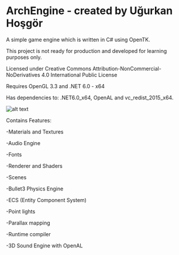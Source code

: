 # ArchEngine - created by Uğurkan Hoşgör

A simple game engine which is written in C# using OpenTK.

This project is not ready for production and developed for learning purposes only.

Licensed under Creative Commons Attribution-NonCommercial-NoDerivatives 4.0 International Public License

Requires OpenGL 3.3 and .NET 6.0 - x64

Has dependencies to: .NET6.0_x64, OpenAL and vc_redist_2015_x64.

![alt text](https://i.imgur.com/dR6jH7c.png)

Contains Features:

 -Materials and Textures
 
 -Audio Engine
 
 -Fonts
 
 -Renderer and Shaders
 
 -Scenes
 
 -Bullet3 Physics Engine
 
 -ECS (Entity Component System)
 
 -Point lights
 
 -Parallax mapping
 
 -Runtime compiler
 
 -3D Sound Engine with OpenAL
 
